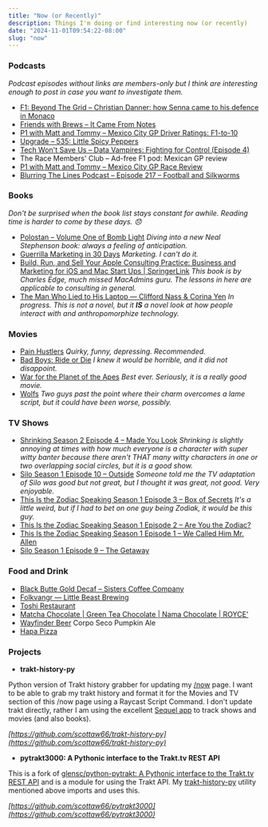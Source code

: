 ```yaml
---
title: "Now (or Recently)"
description: Things I'm doing or find interesting now (or recently)
date: "2024-11-01T09:54:22-08:00"
slug: "now"
---
```


### Podcasts

*Podcast episodes without links are members-only but I think are interesting enough to post in case you want to investigate them.*

- [F1: Beyond The Grid – Christian Danner: how Senna came to his defence in Monaco](https://overcast.fm/+Nv8KH7roM)
- [Friends with Brews – It Came From Notes](https://overcast.fm/+9SHhIwAtQ)
- [P1 with Matt and Tommy – Mexico City GP Driver Ratings: F1-to-10](https://overcast.fm/+_U3qQdT7w)
- [Upgrade – 535: Little Spicy Peppers](https://overcast.fm/+Fcm-5xXg4)
- [Tech Won't Save Us – Data Vampires: Fighting for Control (Episode 4)](https://overcast.fm/+ZpQDMwZSc)
- The Race Members' Club – Ad-free F1 pod: Mexican GP review
- [P1 with Matt and Tommy – Mexico City GP Race Review](https://overcast.fm/+_U3qVQm3Q)
- [Blurring The Lines Podcast – Episode 217 – Football and Silkworms](https://overcast.fm/+GsOna383c)

### Books

*Don't be surprised when the book list stays constant for awhile. Reading time is harder to come by these days. 😞*

- [Polostan – Volume One of Bomb Light](https://books.apple.com/us/book/polostan/id6474502267) *Diving into a new Neal Stephenson book: always a feeling of anticipation.*
- [Guerrilla Marketing in 30 Days](https://books.apple.com/us/book/guerrilla-marketing-in-30-days/id843779604) *Marketing. I can't do it.*
- [Build, Run, and Sell Your Apple Consulting Practice: Business and Marketing for iOS and Mac Start Ups | SpringerLink](https://link.springer.com/book/10.1007/978-1-4842-3835-6) *This book is by Charles Edge, much missed MacAdmins guru. The lessons in here are applicable to consulting in general.*
- [The Man Who Lied to His Laptop — Clifford Nass & Corina Yen](https://books.apple.com/us/book/the-man-who-lied-to-his-laptop/id385166427) *In progress. This is not a novel, but it **IS** a novel look at how people interact with and anthropomorphize technology.*

### Movies

- [Pain Hustlers](https://www.themoviedb.org/movie/862968-pain-hustlers-2023) *Quirky, funny, depressing. Recommended.*
- [Bad Boys: Ride or Die](https://www.themoviedb.org/movie/573435-bad-boys-ride-or-die-2024) *I knew it would be horrible, and it did not disappoint.*
- [War for the Planet of the Apes](https://www.themoviedb.org/movie/281338-war-for-the-planet-of-the-apes-2017) *Best ever. Seriously, it is a really good movie.*
- [Wolfs](https://www.themoviedb.org/movie/877817-wolfs-2024) *Two guys past the point where their charm overcomes a lame script, but it could have been worse, possibly.*

### TV Shows

- [Shrinking Season 2 Episode 4 – Made You Look](https://www.themoviedb.org/tv/136311-shrinking/season/2/episode/4) *Shrinking is slightly annoying at times with how much everyone is a character with super witty banter because there aren't THAT many witty characters in one or two overlapping social circles, but it is a good show.*
- [Silo Season 1 Episode 10 – Outside](https://www.themoviedb.org/tv/125988-silo/season/1/episode/10) *Someone told me the TV adaptation of Silo was good but not great, but I thought it was great, not good. Very enjoyable.*
- [This Is the Zodiac Speaking Season 1 Episode 3 – Box of Secrets](https://www.themoviedb.org/tv/272299-this-is-the-zodiac-speaking/season/1/episode/3) *It's a little weird, but if I had to bet on one guy being Zodiak, it would be this guy.*
- [This Is the Zodiac Speaking Season 1 Episode 2 – Are You the Zodiac?](https://www.themoviedb.org/tv/272299-this-is-the-zodiac-speaking/season/1/episode/2)
- [This Is the Zodiac Speaking Season 1 Episode 1 – We Called Him Mr. Allen](https://www.themoviedb.org/tv/272299-this-is-the-zodiac-speaking/season/1/episode/1)
- [Silo Season 1 Episode 9 – The Getaway](https://www.themoviedb.org/tv/125988-silo/season/1/episode/9)

### Food and Drink

- [Black Butte Gold Decaf – Sisters Coffee Company](https://sisterscoffee.com/collections/coffee/products/black-butte-gold-decaf)
- [Folkvangr — Little Beast Brewing](https://www.littlebeastbrewing.com/folkvangr)
- [Toshi Restaurant](https://toshirestaurant.wixsite.com/beaverton)
- [Matcha Chocolate | Green Tea Chocolate | Nama Chocolate | ROYCE'](https://roycechocolate.com/products/nama-chocolate-matcha)
- [Wayfinder Beer](https://www.wayfinder.beer/) Corpo Seco Pumpkin Ale
- [Hapa Pizza](https://www.hapapizza.com/)

### Projects

- **trakt-history-py**

Python version of Trakt history grabber for updating my [/now](https://scottwillsey.com/now/) page. I want to be able to grab my trakt history and format it for the Movies and TV section of this /now page using a Raycast Script Command. I don't update trakt directly, rather I am using the excellent [Sequel app](https://www.getsequel.app) to track shows and movies (and also books).

*[https://github.com/scottaw66/trakt-history-py](https://github.com/scottaw66/trakt-history-py)*

- **pytrakt3000: A Pythonic interface to the Trakt.tv REST API**

This is a fork of [glensc/python-pytrakt: A Pythonic interface to the Trakt.tv REST API](https://github.com/glensc/python-pytrakt) and is a module for using the Trakt API. My [trakt-history-py](https://github.com/scottaw66/trakt-history-py) utility mentioned above imports and uses this.

*[https://github.com/scottaw66/pytrakt3000](https://github.com/scottaw66/pytrakt3000)*
